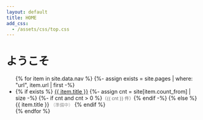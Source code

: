 ```yaml
---
layout: default
title: HOME
add_css:
  - /assets/css/top.css
---
```


# ようこそ

<ul>
{% for item in site.data.nav %}
  {%- assign exists = site.pages | where: "url", item.url | first -%}
  <li>
    {% if exists %}
      <a href="{{ item.url | relative_url }}">{{ item.title }}</a>
      {%- assign cnt = site[item.count_from] | size -%}
      {%- if cnt and cnt > 0 %}<small style="color:#666;">（{{ cnt }} 件）</small>{% endif -%}
    {% else %}
      {{ item.title }} <small style="color:#999;">（準備中）</small>
    {% endif %}
  </li>
{% endfor %}
</ul>

